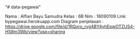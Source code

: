 "# data-pegawai" 


Nama : Alfian Bayu Samudra
Kelas : 6B
Nim : 18090109
Link: bypegawai.herokuapp.com
Diagram penjelasan : https://drive.google.com/file/d/1RQxro_rvg4BY4yhEpwOTZUS4-HS8m3Wb/view?usp=sharing
